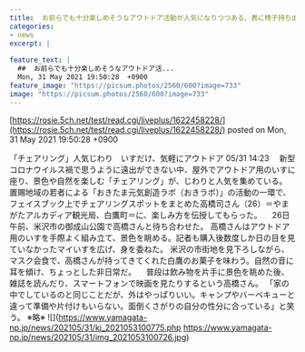 ```yaml
---
title:  お前らでも十分楽しめそうなアウトドア活動が人気になりつつある、表に椅子持ち出して座るだけ！ 
categories:
- news
excerpt: |
  
feature_text: |
  ##  お前らでも十分楽しめそうなアウトドア活...
  Mon, 31 May 2021 19:50:28  +0900
feature_image: "https://picsum.photos/2560/600?image=733"
image: "https://picsum.photos/2560/600?image=733"
---
```


[https://rosie.5ch.net/test/read.cgi/liveplus/1622458228/](https://rosie.5ch.net/test/read.cgi/liveplus/1622458228/)
posted on Mon, 31 May 2021 19:50:28  +0900

<!--more-->

「チェアリング」人気じわり　いすだけ、気軽にアウトドア 05/31 14:23 　新型コロナウイルス禍で思うように遠出ができない中、屋外でアウトドア用のいすに座り、景色や自然を楽しむ「チェアリング」が、じわりと人気を集めている。 置賜地域の若者による「おきたま元気創造ラボ（おきラボ）」の活動の一環で、 フェイスブック上でチェアリングスポットをまとめた高橋司さん（26）＝やまがたアルカディア観光局、白鷹町＝に、楽しみ方を伝授してもらった。 　26日午前、米沢市の御成山公園で高橋さんと待ち合わせた。 高橋さんはアウトドア用のいすを手際よく組み立て、景色を眺める。記者も購入後数度しか日の目を見ていなかったマイいすを広げ、身を委ねた。 米沢の市街地を見下ろしながら、マスク会食で、高橋さんが持ってきてくれた白鷹のお菓子を味わう。自然の音に耳を傾け、ちょっとした非日常だ。 　普段は飲み物を片手に景色を眺めた後、雑誌を読んだり、スマートフォンで映画を見たりするという高橋さん。 「家の中でしているのと同じことだが、外はやっぱりいい。キャンプやバーベキューと違って準備や片付けもいらない。面倒くさがりの自分の性分に合っている」と笑う。 ※略※ ![](https://www.yamagata-np.jp/news/202105/31/kj_2021053100775.php https://www.yamagata-np.jp/news/202105/31/img_2021053100726.jpg)
